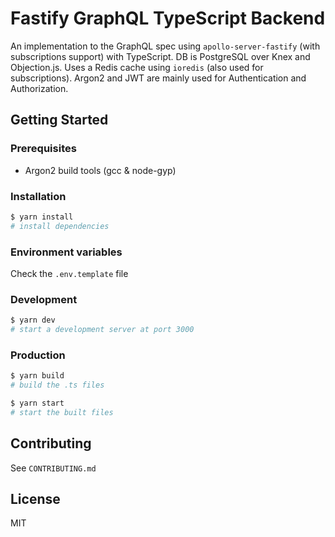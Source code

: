 # Fastify GraphQL TypeScript Backend

An implementation to the GraphQL spec using `apollo-server-fastify` (with subscriptions support) with TypeScript. DB is PostgreSQL over Knex and Objection.js. Uses a Redis cache using `ioredis` (also used for subscriptions). Argon2 and JWT are mainly used for Authentication and Authorization.

## Getting Started

### Prerequisites

- Argon2 build tools (gcc & node-gyp)

### Installation

```bash
$ yarn install
# install dependencies
```

### Environment variables

Check the `.env.template` file

### Development

```bash
$ yarn dev
# start a development server at port 3000
```

### Production

```bash
$ yarn build
# build the .ts files

$ yarn start
# start the built files
```

## Contributing

See `CONTRIBUTING.md`

## License

MIT
